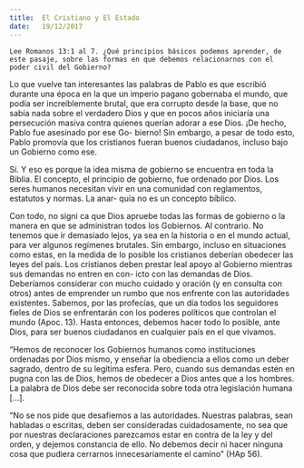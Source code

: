 ```yaml
---
title:  El Cristiano y El Estado    
date:   19/12/2017
---
```


`Lee Romanos 13:1 al 7. ¿Qué principios básicos podemos aprender, de este pasaje, sobre las formas en que debemos relacionarnos con el poder civil del Gobierno?`

Lo que vuelve tan interesantes las palabras de Pablo es que escribió durante una época en la que un imperio pagano gobernaba el mundo, que podía ser increíblemente brutal, que era corrupto desde la base, que no sabía nada sobre el verdadero Dios y que en pocos años iniciaría una persecución masiva contra quienes querían adorar a ese Dios. ¡De hecho, Pablo fue asesinado por ese Go- bierno! Sin embargo, a pesar de todo esto, Pablo promovía que los cristianos fueran buenos ciudadanos, incluso bajo un Gobierno como ese.

Sí. Y eso es porque la idea misma de gobierno se encuentra en toda la Biblia. El concepto, el principio de gobierno, fue ordenado por Dios. Los seres humanos necesitan vivir en una comunidad con reglamentos, estatutos y normas. La anar- quía no es un concepto bíblico.

Con todo, no signi ca que Dios apruebe todas las formas de gobierno o la manera en que se administran todos los Gobiernos. Al contrario. No tenemos que ir demasiado lejos, ya sea en la historia o en el mundo actual, para ver algunos regímenes brutales. Sin embargo, incluso en situaciones como estas, en la medida de lo posible los cristianos deberían obedecer las leyes del país. Los cristianos deben prestar leal apoyo al Gobierno mientras sus demandas no entren en con-  icto con las demandas de Dios. Deberíamos considerar con mucho cuidado y oración (y en consulta con otros) antes de emprender un rumbo que nos enfrente con las autoridades existentes. Sabemos, por las profecías, que un día todos los seguidores fieles de Dios se enfrentarán con los poderes políticos que controlan el mundo (Apoc. 13). Hasta entonces, debemos hacer todo lo posible, ante Dios, para ser buenos ciudadanos en cualquier país en el que vivamos.

“Hemos de reconocer los Gobiernos humanos como instituciones ordenadas por Dios mismo, y enseñar la obediencia a ellos como un deber sagrado, dentro de su legítima esfera. Pero, cuando sus demandas estén en pugna con las de Dios, hemos de obedecer a Dios antes que a los hombres. La palabra de Dios debe ser reconocida sobre toda otra legislación humana [...].

“No se nos pide que desafiemos a las autoridades. Nuestras palabras, sean habladas o escritas, deben ser consideradas cuidadosamente, no sea que por nuestras declaraciones parezcamos estar en contra de la ley y del orden, y dejemos constancia de ello. No debemos decir ni hacer ninguna cosa que pudiera cerrarnos innecesariamente el camino” (HAp 56).